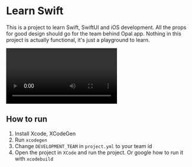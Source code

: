 # Learn Swift

This is a project to learn Swift, SwiftUI and iOS development.
All the props for good design should go for the team behind Opal app.
Nothing in this project is actually functional, it's just a playground to learn.

![Demo](https://raw.githubusercontent.com/DeH4er/learn-swift/master/.github/demo.mov)

## How to run

1. Install Xcode, XCodeGen
2. Run `xcodegen`
3. Change `DEVELOPMENT_TEAM` in `project.yml` to your team id
4. Open the project in `XCode` and run the project. Or google how to run it with `xcodebuild`
